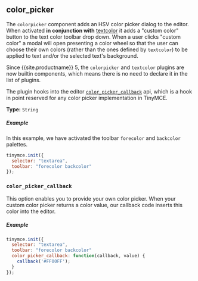 ## color_picker

The `colorpicker` component adds an HSV color picker dialog to the editor. When activated **in conjunction with** [textcolor](../textcolor/) it adds a "custom color" button to the text color toolbar drop down. When a user clicks "custom color" a modal will open presenting a color wheel so that the user can choose their own colors (rather than the ones defined by `textcolor`) to be applied to text and/or the selected text's background.

Since {{site.productname}} 5, the `colorpicker` and `textcolor` plugins are now builtin components, which means there is no need to declare it in the list of plugins.

The plugin hooks into the editor [`color_picker_callback`](#color_picker_callback) api, which is a hook in point reserved for any color picker implementation in TinyMCE.

**Type:** `String`

##### Example

In this example, we have activated the toolbar `forecolor` and `backcolor` palettes.

```js
tinymce.init({
  selector: "textarea",
  toolbar: "forecolor backcolor"
});
```

### `color_picker_callback`

This option enables you to provide your own color picker. When your custom color picker returns a color value, our callback code inserts this color into the editor.

##### Example

```js
tinymce.init({
  selector: "textarea",
  toolbar: "forecolor backcolor"
  color_picker_callback: function(callback, value) {
    callback('#FF00FF');
  }
});
```
